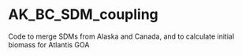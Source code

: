 # AK_BC_SDM_coupling
Code to merge SDMs from Alaska and Canada, and to calculate initial biomass for Atlantis GOA
